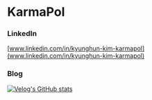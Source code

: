 

# KarmaPol 
### LinkedIn
[www.linkedin.com/in/kyunghun-kim-karmapol](www.linkedin.com/in/kyunghun-kim-karmapol)

### Blog
[![Velog's GitHub stats](https://velog-readme-stats.vercel.app/api?name=kkhkr98)](https://github.com/eungyeole/velog-readme-stats)
